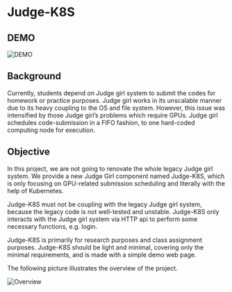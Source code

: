# Judge-K8S

## DEMO
![DEMO](https://i.imgur.com/MZeadP5.png)

## Background

Currently, students depend on Judge girl system to submit the codes for homework or practice purposes. Judge girl works in its unscalable manner due to its heavy coupling to the OS and file system. However, this issue was intensified by those Judge girl’s problems which require GPUs. Judge girl schedules code-submission  in a FIFO fashion, to one hard-coded computing node for execution. 

## Objective

In this project, we are not going to renovate the whole legacy Judge girl system. We provide a new Judge Girl component named Judge-K8S, which is only focusing on GPU-related  submission scheduling and literally with the help of Kubernetes. 

Judge-K8S must not be coupling with the legacy Judge girl system, because the legacy code is not well-tested and unstable. Judge-K8S only interacts with the Judge girl system via HTTP api to perform some necessary functions, e.g.  login.

Judge-K8S is primarily for research purposes and class assignment purposes. Judge-K8S should be light and minimal, covering only the minimal requirements, and is made with a simple demo web page.

The following picture illustrates the overview of the project.


![Overview](https://i.imgur.com/3HVJsUi.png)
